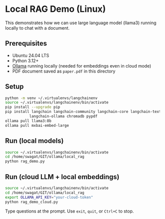 # Local RAG Demo (Linux)
This demonstrates how we can use large language model (llama3) running locally to chat with a document.

## Prerequisites
- Ubuntu 24.04 LTS
- Python 3.12+
- [Ollama](https://github.com/ollama/ollama) running locally (needed for embeddings even in cloud mode)
- PDF document saved as `paper.pdf` in this directory

## Setup

```bash
python -m venv ~/.virtualenvs/langchainenv
source ~/.virtualenvs/langchainenv/bin/activate
pip install --upgrade pip
pip install langchain langchain-community langchain-core langchain-text-splitters \
           langchain-ollama chromadb pypdf
ollama pull llama3:8b
ollama pull mxbai-embed-large
```

## Run (local models)

```bash
source ~/.virtualenvs/langchainenv/bin/activate
cd /home/swagat/GIT/ollama/local_rag
python rag_demo.py
```

## Run (cloud LLM + local embeddings)

```bash
source ~/.virtualenvs/langchainenv/bin/activate
cd /home/swagat/GIT/ollama/local_rag
export OLLAMA_API_KEY="your-cloud-token"
python rag_demo_cloud.py
```

Type questions at the prompt. Use `exit`, `quit`, or `Ctrl+C` to stop.